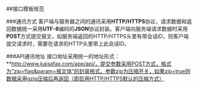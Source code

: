 ##接口模板规范

###通讯方式
客户端与服务器之间的通讯采用**HTTP/HTTPS**协议，请求数据和返回数据统一采用**UTF-8**编码的**JSON**协议封装。客户端向服务端请求数据时采用**POST**方式提交报文，如服务端返回的HTTP/HTTPS头里有带会话ID，则客户端提交请求时，需要在请求的HTTP头里带上此会话ID。

###API通讯地址
接口地址采用统一的地址形式：**http://www.kaisafax.com/app/api/，提交参数采用POST方式，格式为”zip=flag&param=报文体”的封装格式。参数zip为压缩开关，如果zip=true则数据采用gzip压缩后再返回（即启用HTTP/HTTPS默认的压缩方式）

